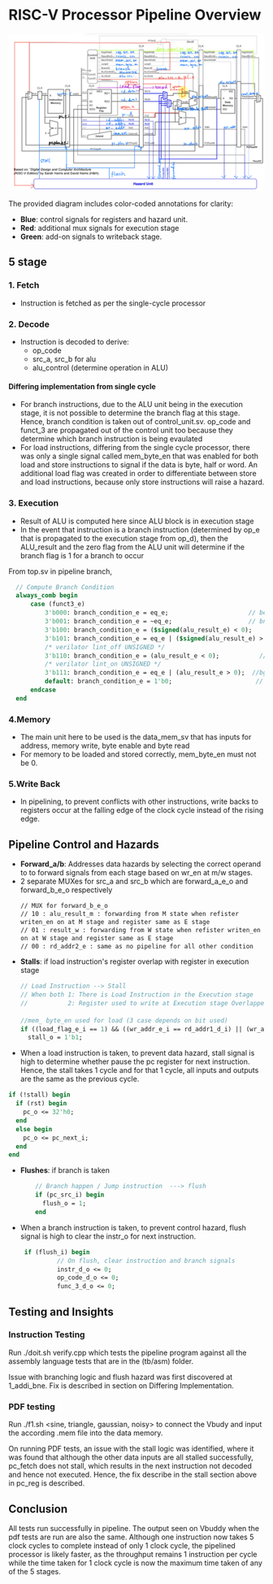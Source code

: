 # RISC-V Processor Pipeline Overview

![pipeline structure](/images/pipeline_structure.jpg)


The provided diagram includes color-coded annotations for clarity:
- **Blue**: control signals for registers and hazard unit.
- **Red**: additional mux signals for execution stage
- **Green**: add-on signals to writeback stage.

## 5 stage

### 1. Fetch
- Instruction is fetched as per the single-cycle processor

### 2. Decode 
- Instruction is decoded to derive:
  - op_code
  - src_a, src_b for alu
  - alu_control (determine operation in ALU)

#### Differing implementation from single cycle
- For branch instructions, due to the ALU unit being in the execution stage, it is not possible to determine the branch flag at this stage. Hence, branch condition is taken out of control_unit.sv. op_code and funct_3 are propagated out of the control unit too because they determine which branch instruction is being evaulated
- For load instructions, differing from the single cycle processor,
there was only a single signal called mem_byte_en that was enabled for both load and store instructions to signal if the data is byte, half or word. An additional load flag was created in order to differentiate between store and load instructions, because only store instructions will raise a hazard.

### 3. Execution
- Result of ALU is computed here since ALU block is in execution stage
- In the event that instruction is a branch instruction (determined by op_e that is propagated to the execution stage from op_d), then the ALU_result and the zero flag from the ALU unit will determine if the branch flag is 1 for a branch to occur

From top.sv in pipeline branch,
```systemverilog
  // Compute Branch Condition
  always_comb begin
      case (funct3_e)
          3'b000: branch_condition_e = eq_e;                      // beq: branch if zero is set
          3'b001: branch_condition_e = ~eq_e;                     // bne: branch if zero is not set
          3'b100: branch_condition_e = ($signed(alu_result_e) < 0);          // blt
          3'b101: branch_condition_e = eq_e | ($signed(alu_result_e) > 0); // bge
          /* verilator lint_off UNSIGNED */
          3'b110: branch_condition_e = (alu_result_e < 0);           //bltu 
          /* verilator lint_on UNSIGNED */
          3'b111: branch_condition_e = eq_e | (alu_result_e > 0);  //bgeu
          default: branch_condition_e = 1'b0;                       // Other branch types not implemented here
      endcase
  end
```

### 4.Memory 
- The main unit here to be used is the data_mem_sv that has inputs for address, memory write, byte enable and byte read 
- For memory to be loaded and stored correctly, mem_byte_en must not be 0. 


### 5.Write Back
- In pipelining, to prevent conflicts with other instructions, write backs to registers occur at the falling edge of the clock cycle instead of the rising edge.


## Pipeline Control and Hazards
  - **Forward_a/b**: Addresses data hazards by selecting the correct operand to to forward signals from each stage based on wr_en at m/w stages.
  - 2 separate MUXes for src_a and src_b which are forward_a_e_o and forward_b_e_o respectively
    ```
    // MUX for forward_b_e_o
    // 10 : alu_result_m : forwarding from M state when refister writen_en on at M stage and register same as E stage
    // 01 : result_w : forwarding from W state when refister writen_en on at W stage and register same as E stage
    // 00 : rd_addr2_e : same as no pipeline for all other condition
    ```
  - **Stalls**: if load instruction's register overlap with register in execution stage
    ```systemverilog
    // Load Instruction --> Stall
    // When both 1: There is Load Instruction in the Execution stage
    //           2: Register used to write at Execution stage Overlapped with one of register are used in Decoding Stage
        
    //mem_ byte_en used for load (3 case depends on bit used)
    if ((load_flag_e_i == 1) && ((wr_addr_e_i == rd_addr1_d_i) || (wr_addr_e_i == rd_addr2_d_i))) begin
      stall_o = 1'b1;
    ```
  - When a load instruction is taken, to prevent data hazard, stall signal is high to determine whether pause the pc register for next instruction. Hence, the stall takes 1 cycle and for that 1 cycle, all inputs and outputs are the same as the previous cycle.
  ```systemverilog
  if (!stall) begin
    if (rst) begin  
      pc_o <= 32'h0;
    end
    else begin
      pc_o <= pc_next_i;
    end
  end
  ```
- **Flushes**: if branch is taken
  ```systemverilog
      // Branch happen / Jump instruction  ---> flush
      if (pc_src_i) begin 
        flush_o = 1;
      end
  ```
- When a branch instruction is taken, to prevent control hazard, flush signal is high to clear the instr_o for next instruction.
  ```systemverilog
   if (flush_i) begin
            // On flush, clear instruction and branch signals
            instr_d_o <= 0;
            op_code_d_o <= 0;
            func_3_d_o <= 0;
  ```

## Testing and Insights
### Instruction Testing
Run ./doit.sh verify.cpp which tests the pipeline program against all the assembly language tests that are in the (tb/asm) folder.

Issue with branching logic and flush hazard was first discovered at 1_addi_bne. Fix is described in section on Differing Implementation.

### PDF testing
Run ./f1.sh <sine, triangle, gaussian, noisy> to connect the Vbudy and input the according .mem file into the data memory.

On running PDF tests, an issue with the stall logic was identified, where it was found that although the other data inputs are all stalled successfully, pc_fetch does not stall, which results in the next instruction not decoded and hence not executed. Hence, the fix describe in the stall section above in pc_reg is described.


## Conclusion
All tests run successfully in pipeline. The output seen on Vbuddy when the pdf tests are run are also the same. Although one instruction now takes 5 clock cycles to complete instead of only 1 clock cycle, the pipelined processor is likely faster, as the throughput remains 1 instruction per cycle while the time taken for 1 clock cycle is now the maximum time taken of any of the 5 stages.
